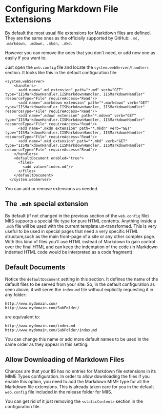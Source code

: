 # Configuring Markdown File Extensions
By default the most usual file extensions for Markdown files are defined. They are the same ones as the officially supported by GitHub: `.md, .markdown, .mdown, .mkdn, .mkd`.

However you can remove the ones that you don't need, or add new one as easily if you want to.

Just open the `web.config` file and locate the `system.webServer/handlers` section. It looks like this in the default configuration file:

```
<system.webServer>
    <handlers>
      <add name=".md extension" path="*.md" verb="GET" type="IISMarkdownHandler.IISMarkdownHandler, IISMarkdownHandler" resourceType="File" requireAccess="Read"/>
      <add name=".markdown extension" path="*.markdown" verb="GET" type="IISMarkdownHandler.IISMarkdownHandler, IISMarkdownHandler" resourceType="File" requireAccess="Read"/>
      <add name=".mdown extension" path="*.mdown" verb="GET" type="IISMarkdownHandler.IISMarkdownHandler, IISMarkdownHandler" resourceType="File" requireAccess="Read"/>
      <add name=".mkdn extension" path="*.mkdn" verb="GET" type="IISMarkdownHandler.IISMarkdownHandler, IISMarkdownHandler" resourceType="File" requireAccess="Read"/>
      <add name=".mkd extension" path="*.mkd" verb="GET" type="IISMarkdownHandler.IISMarkdownHandler, IISMarkdownHandler" resourceType="File" requireAccess="Read"/>
    </handlers>
    <defaultDocument enabled="true">
      <files>
        <add value="index.md"/>
      </files>
    </defaultDocument>
  </system.webServer>
```

You can add or remove extensions as needed.

## The `.mdh` special extension
By default (if not changed in the previous section of the `web.config` file) MIIS supports a special file type for pure HTML contents. Anything inside a `.mdh` file will be used with the current template un-transformed. This is very useful to be used in special pages that need a very specific HTML structure,such as the main front-page of a site or any other complex page. With this kind of files you'll use HTML instead of Markdown to gain control over the final HTML and can keep the indentation of the code (in Markdown indented HTML code would be interpreted as a code fragment).

## Default Documents

Notice the `defaultDocument` setting in this section. It defines the name of the default files to be served from your site. So, in the default configuration as seen above, it will serve the `index.md` file without explicitly requesting it in any folder:

```
http://www.mydomain.com/
http://www.mydomain.com/SubFolder/
```

are equivalent to:

```
http://www.mydomain.com/index.md
http://www.mydomain.com/SubFolder/index.md
```

You can change this name or add more default names to be used in the same order as they appear in this setting.

## Allow Downloading of Markdown Files
Chances are that your IIS has no entries for Markdown file extensions in its MIME Types configuration. In order to allow downloading the  files if you enable this option, you need to add the Markdown MIME type for all the Markdown file extensions. This is already taken care for you in the default `web.config` file included in the release folder for MIIS.

You can get rid of it just removing the `<staticContent>` section in the configuration file.